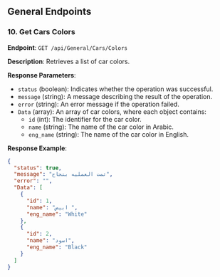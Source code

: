## General Endpoints

### 10. Get Cars Colors

**Endpoint**: `GET /api/General/Cars/Colors`

**Description**: Retrieves a list of car colors.

**Response Parameters**:
- `status` (boolean): Indicates whether the operation was successful.
- `message` (string): A message describing the result of the operation.
- `error` (string): An error message if the operation failed.
- `Data` (array): An array of car colors, where each object contains:
  - `id` (int): The identifier for the car color.
  - `name` (string): The name of the car color in Arabic.
  - `eng_name` (string): The name of the car color in English.

**Response Example**:
```json
{
  "status": true,
  "message": "تمت العمليه بنجاح",
  "error": "",
  "Data": [
    {
      "id": 1,
      "name": "ابيض ",
      "eng_name": "White"
    },
    {
      "id": 2,
      "name": "اسود",
      "eng_name": "Black"
    }
  ]
}
```